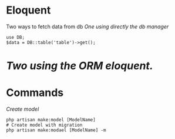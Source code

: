 # Eloquent
Two ways to fetch data from  db
*One using directly the db manager*
```
use DB;
$data = DB::table('table')->get();
```
*Two using the ORM eloquent.*
===

# Commands
*Create model*
```
php artisan make:model [ModelName]
# Create model with migration
php artisan make:modael [ModelName] -m
```
